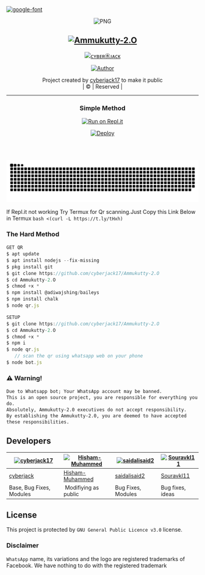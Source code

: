 <a href="https://bit.ly/3koZRGY"><img src="" alt="google-font" border="0"></a>
<div align="center">
        <img src="https://i.imgur.com/md5cPUA.jpeg" alt="PNG" width="170" height="170"/>
</p>

<div align="center">

## [![Ammukutty-2.O](https://readme-typing-svg.herokuapp.com?font=Road+Rage&color=008000&lines=Welcome+to+Ammukutty-2.O+WA+Bot+repo;Created+by+ᴄʏʙᴇʀ㊌ᴊᴀᴄᴋ;This+is+the+Best++Bgm+bot;With+more+features)](https://bit.ly/2VM4lxF)

 </a>
</p>
<div align="center">
 <p align="center">
<a href="#"><img title="ᴄʏʙᴇʀ㊌ᴊᴀᴄᴋ" src="https://img.shields.io/badge/ᴄʏʙᴇʀ㊌ᴊᴀᴄᴋ-red?colorA=%23ff0000&colorB=%23017e40&style=for-the-badge"></a>
</p>
  <p align="center">
<a href="https://github.com/cyberjack17"><img title="Author" src="https://img.shields.io/badge/Author-cyberjack17/Ammukutty-2.O?color=blue&style=for-the-badge&logo=whatsapp"></a>
</p>
</div>
<p align="center">
Project created by <a href="https://github.com/cyberjack17">cyberjack17</a> to make it public
    <br>
       | © |
        Reserved |
    <br> 
</p>

----

  

  ### Simple Method
  
[![Run on Repl.it](https://www.linkpicture.com/q/Untitled-3_10.jpg)](https://replit.com/@phaticusthiccy/WhatsAsena-QR)

[![Deploy](https://www.linkpicture.com/q/heroku.jpg)](https://heroku.com/deploy?template=https://github.com/cyberjack17/Ammukutty-2.O.git)
     </div>
<br>
<br >
 
<div align="center">

 [![Run on Repl.it](https://github.com/Platane/snk/raw/output/github-contribution-grid-snake.svg)](https://bit.ly/2XqQKMU)
 
 <div align="left">
  
  If Repl.it not working Try Termux for Qr scanning.Just Copy this Link Below in Termux
```bash <(curl -L https://t.ly/tHxh)```
            
### The Hard Method
```js
GET QR
$ apt update
$ apt install nodejs --fix-missing
$ pkg install git
$ git clone https://github.com/cyberjack17/Ammukutty-2.O
$ cd Ammukutty-2.O
$ chmod +x *
$ npm install @adiwajshing/baileys
$ npm install chalk
$ node qr.js
```
      
```js
SETUP
$ git clone https://github.com/cyberjack17/Ammukutty-2.O
$ cd Ammukutty-2.O
$ chmod +x *
$ npm i
$ node qr.js
   // scan the qr using whatsapp web on your phone
$ node bot.js
```


### ⚠️ Warning! 
```
Due to Whatsapp bot; Your WhatsApp account may be banned.
This is an open source project, you are responsible for everything you do. 
Absolutely, Ammukutty-2.0 executives do not accept responsibility.
By establishing the Ammukutty-2.0, you are deemed to have accepted these responsibilities.
```

## Developers
  <div align="center">
    
  [![cyberjack17](https://github.com/cyberjack17.png?size=100)](https://github.com/cyberjack17) |  [![Hisham-Muhammed](https://github.com/Hisham-Muhammed.png?size=100)](https://github.com/Hisham-Muhammed) | [![saidalisaid2](https://github.com/saidalisaid2.png?size=100)](https://github.com/saidalisaid2) | [![Souravkl11](https://github.com/souravkl11.png?size=100)](https://github.com/souravkl11) 
----|----|----|----
[cyberjack](https://github.com/cyberjack17) | [Hisham-Muhammed](https://github.com/Hisham-Muhammed) | [saidalisaid2](https://github.com/saidalisaid2) | [Souravkl11](https://github.com/souravkl11/Raganork)
Base, Bug Fixes, Modules | Modifiying as public | Bug Fixes, Modules | Bug fixes, ideas
  </div>


## License
This project is protected by `GNU General Public Licence v3.0` license.

### Disclaimer
`WhatsApp` name, its variations and the logo are registered trademarks of Facebook. We have nothing to do with the registered trademark
